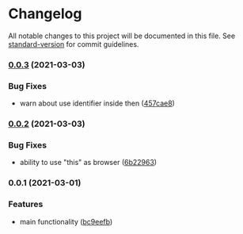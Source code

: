 # Changelog

All notable changes to this project will be documented in this file. See [standard-version](https://github.com/conventional-changelog/standard-version) for commit guidelines.

### [0.0.3](https://github.com/gemini-testing/hermione-codemod/compare/v0.0.2...v0.0.3) (2021-03-03)


### Bug Fixes

* warn about use identifier inside then ([457cae8](https://github.com/gemini-testing/hermione-codemod/commit/457cae874e020af823b8ad677bfb1e5a07fe3f09))

### [0.0.2](https://github.com/gemini-testing/hermione-codemod/compare/v0.0.1...v0.0.2) (2021-03-03)


### Bug Fixes

* ability to use "this" as browser ([6b22963](https://github.com/gemini-testing/hermione-codemod/commit/6b22963f8118bbb54609c042a1c5ca9fcb6206be))

### 0.0.1 (2021-03-01)


### Features

* main functionality ([bc9eefb](https://github.com/gemini-testing/hermione-codemod/commit/bc9eefba61df0e0e50f6af0da6b6ecc7c7c88a2f))
